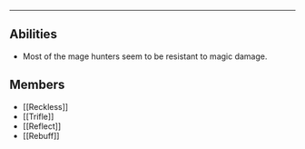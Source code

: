 --------------------------------------------------------------------------------
## Abilities
* Most of the mage hunters seem to be resistant to magic damage. 
## Members
* [[Reckless]]
* [[Trifle]]
* [[Reflect]]
* [[Rebuff]]